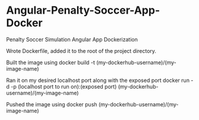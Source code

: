 # Angular-Penalty-Soccer-App-Docker

Penalty Soccer Simulation Angular App Dockerization

Wrote Dockerfile, added it to the root of the project directory.

Built the image using docker build -t (my-dockerhub-username)/(my-image-name)

Ran it on my desired localhost port along with the exposed port docker run -d -p (localhost port to run on):(exposed port) (my-dockerhub-username)/(my-image-name)

Pushed the image using docker push (my-dockerhub-username)/(my-image-name)
